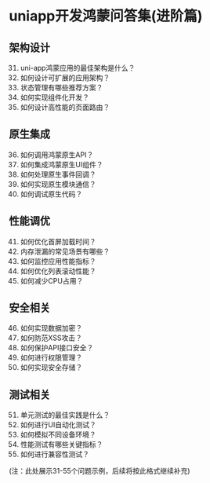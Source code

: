# uniapp开发鸿蒙问答集(进阶篇)

## 架构设计
31. uni-app鸿蒙应用的最佳架构是什么？
32. 如何设计可扩展的应用架构？
33. 状态管理有哪些推荐方案？
34. 如何实现组件化开发？
35. 如何设计高性能的页面路由？

## 原生集成
36. 如何调用鸿蒙原生API？
37. 如何集成鸿蒙原生UI组件？
38. 如何处理原生事件回调？
39. 如何实现原生模块通信？
40. 如何调试原生代码？

## 性能调优
41. 如何优化首屏加载时间？
42. 内存泄漏的常见场景有哪些？
43. 如何监控应用性能指标？
44. 如何优化列表滚动性能？
45. 如何减少CPU占用？

## 安全相关
46. 如何实现数据加密？
47. 如何防范XSS攻击？
48. 如何保护API接口安全？
49. 如何进行权限管理？
50. 如何实现安全存储？

## 测试相关
51. 单元测试的最佳实践是什么？
52. 如何进行UI自动化测试？
53. 如何模拟不同设备环境？
54. 性能测试有哪些关键指标？
55. 如何进行兼容性测试？

(注：此处展示31-55个问题示例，后续将按此格式继续补充)